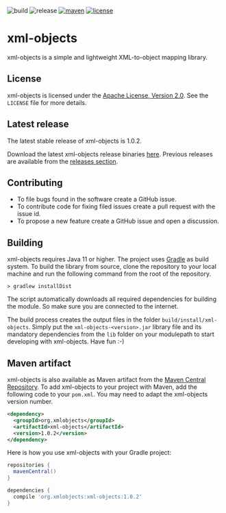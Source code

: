 ![build](https://img.shields.io/github/actions/workflow/status/xmlobjects/xml-objects/xml-objects-build.yml?logo=Gradle)
![release](https://img.shields.io/github/v/release/xmlobjects/xml-objects?display_name=tag)
[![maven](https://maven-badges.herokuapp.com/maven-central/org.xmlobjects/xml-objects/badge.svg)](https://maven-badges.herokuapp.com/maven-central/org.xmlobjects/xml-objects)
[![license](https://img.shields.io/badge/license-Apache_2.0-blue.svg)](https://opensource.org/licenses/Apache-2.0)

# xml-objects
xml-objects is a simple and lightweight XML-to-object mapping library.

## License
xml-objects is licensed under the [Apache License, Version 2.0](http://www.apache.org/licenses/LICENSE-2.0).
See the `LICENSE` file for more details.

## Latest release
The latest stable release of xml-objects is 1.0.2.

Download the latest xml-objects release binaries [here](https://github.com/xmlobjects/xml-objects/releases/latest).
Previous releases are available from the [releases section](https://github.com/xmlobjects/xml-objects/releases).

## Contributing
* To file bugs found in the software create a GitHub issue.
* To contribute code for fixing filed issues create a pull request with the issue id.
* To propose a new feature create a GitHub issue and open a discussion.

## Building
xml-objects requires Java 11 or higher. The project uses [Gradle](https://gradle.org/) as build system. To build the
library from source, clone the repository to your local machine and run the following command from the root of the
repository.

    > gradlew installDist

The script automatically downloads all required dependencies for building the module. So make sure you are connected
to the internet.

The build process creates the output files in the folder `build/install/xml-objects`. Simply put the
`xml-objects-<version>.jar` library file and its mandatory dependencies from the `lib` folder on your modulepath to
start developing with xml-objects. Have fun :-)

## Maven artifact
xml-objects is also available as Maven artifact from the
[Maven Central Repository](https://search.maven.org/artifact/org.xmlobjects/xml-objects). To add xml-objects to your
project with Maven, add the following code to your `pom.xml`. You may need to adapt the xml-objects version number.

```xml
<dependency>
  <groupId>org.xmlobjects</groupId>
  <artifactId>xml-objects</artifactId>
  <version>1.0.2</version>
</dependency>
```

Here is how you use xml-objects with your Gradle project:

```gradle
repositories {
  mavenCentral()
}

dependencies {
  compile 'org.xmlobjects:xml-objects:1.0.2'
}
```
